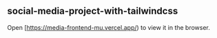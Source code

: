 ## social-media-project-with-tailwindcss
Open [https://media-frontend-mu.vercel.app/) to view it in the browser.

